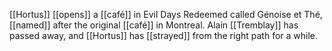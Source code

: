 [[Hortus]] [[opens]] a [[café]] in Evil Days Redeemed called Génoise et Thé, [[named]] after the original [[café]] in Montreal. Alain [[Tremblay]] has passed away, and [[Hortus]] has [[strayed]] from the right path for a while.